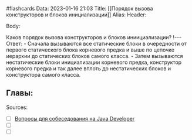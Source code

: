 #flashcards
Data: 2023-01-16 21:03
Title: [[Порядок вызова конструкторов и блоков инициализации]]
Alias:
Header:



Body:


Каков порядок вызова конструкторов и блоков иниициализации?
!---
Ответ:
	- Сначала вызываются все статические блоки в очередности от первого статического блока корневого предка и выше по цепочке иерархии до статических блоков самого класса.
	- Затем вызываются нестатические блоки инициализации корневого предка, конструктор корневого предка и так далее вплоть до нестатических блоков и конструктора самого класса.





Главы:
-


Sources:
- [ ] [Вопросы для собеседования на Java Developer](https://github.com/enhorse/java-interview/blob/master/README.md#%D0%9E%D0%9E%D0%9F)
- [ ] []()
- [ ] []()
